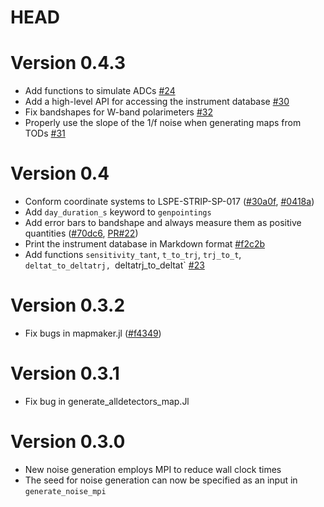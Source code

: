 # HEAD

# Version 0.4.3

- Add functions to simulate ADCs [#24](https://github.com/lspestrip/Stripeline.jl/pull/24)
- Add a high-level API for accessing the instrument database [#30](https://github.com/lspestrip/Stripeline.jl/pull/30)
- Fix bandshapes for W-band polarimeters [#32](https://github.com/lspestrip/Stripeline.jl/pull/32)
- Properly use the slope of the 1/f noise when generating maps from TODs [#31](https://github.com/lspestrip/Stripeline.jl/pull/31)

# Version 0.4

- Conform coordinate systems to LSPE-STRIP-SP-017
  ([#30a0f](https://github.com/lspestrip/Stripeline.jl/commit/30a0fbdb5fe45fa20cd7a2fef08bc114ad3d7956),
  [#0418a](https://github.com/lspestrip/Stripeline.jl/commit/0418a40a489cd2dfd7607effe661c55af1ca649e))
- Add `day_duration_s` keyword to `genpointings`
- Add error bars to bandshape and always measure them as positive quantities ([#70dc6](https://github.com/lspestrip/Stripeline.jl/commit/70dc6612e3784e4b3cfded55540e01cccec0bbf3), [PR#22](https://github.com/lspestrip/Stripeline.jl/pull/22))
- Print the instrument database in Markdown format [#f2c2b](https://github.com/lspestrip/Stripeline.jl/commit/f2c2b11b317b149131ee4ab447a4ffe680148f2d)
- Add functions `sensitivity_tant`, `t_to_trj`, `trj_to_t`,
  `deltat_to_deltatrj, `deltatrj_to_deltat` [#23](https://github.com/lspestrip/Stripeline.jl/pull/23)

# Version 0.3.2

- Fix bugs in mapmaker.jl
  ([#f4349](https://github.com/lspestrip/Stripeline.jl/commit/f434916605201fd3e3daa81497248270b6378d76))


# Version 0.3.1

- Fix bug in generate_alldetectors_map.Jl


# Version 0.3.0

- New noise generation employs MPI to reduce wall clock times
- The seed for noise generation can now be specified as an input in `generate_noise_mpi`
